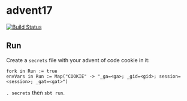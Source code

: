 # advent17

[![Build Status](https://travis-ci.org/eddsteel/advent17.svg?branch=master)](https://travis-ci.org/eddsteel/advent17)


## Run

Create a `secrets` file with your advent of code cookie in it:

```
fork in Run := true
envVars in Run := Map("COOKIE" -> "_ga=<ga>; _gid=<gid>; session=<session>; _gat=<gat>")

```

`. secrets` then `sbt run`.
